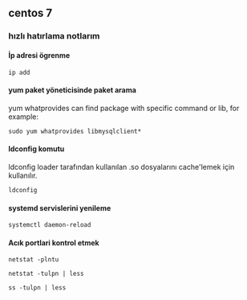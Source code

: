 ## centos 7
### hızlı hatırlama notlarım

#### İp adresi ögrenme
```
ip add
```

#### yum paket yöneticisinde paket arama
yum whatprovides can find package with specific command or lib, for example:
```
sudo yum whatprovides libmysqlclient*
```

#### ldconfig komutu
ldconfig loader tarafından kullanılan .so dosyalarını cache'lemek için kullanılır.
```
ldconfig
```

#### systemd servislerini yenileme
```
systemctl daemon-reload
```

#### Acık portlari kontrol etmek
```
netstat -plntu
```
```
netstat -tulpn | less
```
```
ss -tulpn | less
```
